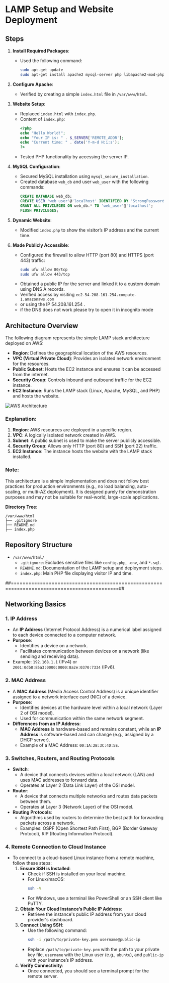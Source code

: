 # LAMP Setup and Website Deployment

## Steps

1. **Install Required Packages**:
    - Used the following command:
      ```bash
      sudo apt-get update
      sudo apt-get install apache2 mysql-server php libapache2-mod-php php-mysql
      ```

2. **Configure Apache**:
    - Verified by creating a simple `index.html` file in `/var/www/html`.

3. **Website Setup**:
    - Replaced `index.html` with `index.php`.
    - Content of `index.php`:
      ```php
      <?php
      echo "Hello World!";
      echo "Your IP is: " . $_SERVER['REMOTE_ADDR'];
      echo "Current time: " . date('Y-m-d H:i:s');
      ?>
      ```
    - Tested PHP functionality by accessing the server IP.

4. **MySQL Configuration**:
    - Secured MySQL installation using `mysql_secure_installation`.
    - Created database `web_db` and user `web_user` with the following commands:
      ```sql
      CREATE DATABASE web_db;
      CREATE USER 'web_user'@'localhost' IDENTIFIED BY 'StrongPassword123';
      GRANT ALL PRIVILEGES ON web_db.* TO 'web_user'@'localhost';
      FLUSH PRIVILEGES;
      ```

5. **Dynamic Website**:
    - Modified `index.php` to show the visitor’s IP address and the current time.

6. **Made Publicly Accessible**:
    - Configured the firewall to allow HTTP (port 80) and HTTPS (port 443) traffic:
      ```bash
      sudo ufw allow 80/tcp
      sudo ufw allow 443/tcp
      ```
    - Obtained a public IP for the server and linked it to a custom domain using DNS A records.
    - Verified access by visiting `ec2-54-208-161-254.compute-1.amazonaws.com`
    - or using the IP  54.208.161.254 .
    - if the DNS does not work please try to open it in incognito mode


## Architecture Overview

The following diagram represents the simple LAMP stack architecture deployed on AWS:

- **Region**: Defines the geographical location of the AWS resources.
- **VPC (Virtual Private Cloud)**: Provides an isolated network environment for the resources.
- **Public Subnet**: Hosts the EC2 instance and ensures it can be accessed from the internet.
- **Security Group**: Controls inbound and outbound traffic for the EC2 instance.
- **EC2 Instance**: Runs the LAMP stack (Linux, Apache, MySQL, and PHP) and hosts the website.

![AWS Architecture](aws-architecture.jpeg)

### Explanation:
1. **Region**: AWS resources are deployed in a specific region.
2. **VPC**: A logically isolated network created in AWS.
3. **Subnet**: A public subnet is used to make the server publicly accessible.
4. **Security Group**: Allows only HTTP (port 80) and SSH (port 22) traffic.
5. **EC2 Instance**: The instance hosts the website with the LAMP stack installed.

### Note:
This architecture is a simple implementation and does not follow best practices for production environments (e.g., no load balancing, auto-scaling, or multi-AZ deployment). It is designed purely for demonstration purposes and may not be suitable for real-world, large-scale applications.




**Directory Tree:**
```plaintext
/var/www/html
├── .gitignore
├── README.md
├── index.php
```

## Repository Structure
- `/var/www/html/`
  - `.gitignore`: Excludes sensitive files like `config.php`, `.env`, and `*.sql`.
  - `README.md`: Documentation of the LAMP setup and deployment steps.
  - `index.php`: Main PHP file displaying visitor IP and time.




##===========================================================================================##

## Networking Basics

### 1. IP Address
- An **IP Address** (Internet Protocol Address) is a numerical label assigned to each device connected to a computer network.
- **Purpose**:
  - Identifies a device on a network.
  - Facilitates communication between devices on a network (like sending and receiving data).
- Example: `192.168.1.1` (IPv4) or `2001:0db8:85a3:0000:0000:8a2e:0370:7334` (IPv6).

### 2. MAC Address
- A **MAC Address** (Media Access Control Address) is a unique identifier assigned to a network interface card (NIC) of a device.
- **Purpose**:
  - Identifies devices at the hardware level within a local network (Layer 2 of OSI model).
  - Used for communication within the same network segment.
- **Differences from an IP Address**:
  - **MAC Address** is hardware-based and remains constant, while an **IP Address** is software-based and can change (e.g., assigned by a DHCP server).
  - Example of a MAC Address: `00:1A:2B:3C:4D:5E`.

### 3. Switches, Routers, and Routing Protocols
- **Switch**:
  - A device that connects devices within a local network (LAN) and uses MAC addresses to forward data.
  - Operates at Layer 2 (Data Link Layer) of the OSI model.
- **Router**:
  - A device that connects multiple networks and routes data packets between them.
  - Operates at Layer 3 (Network Layer) of the OSI model.
- **Routing Protocols**:
  - Algorithms used by routers to determine the best path for forwarding packets across a network.
  - Examples: OSPF (Open Shortest Path First), BGP (Border Gateway Protocol), RIP (Routing Information Protocol).

### 4. Remote Connection to Cloud Instance
- To connect to a cloud-based Linux instance from a remote machine, follow these steps:
  1. **Ensure SSH is Installed**:
     - Check if SSH is installed on your local machine.
     - For Linux/macOS:
       ```bash
       ssh -V
       ```
     - For Windows, use a terminal like PowerShell or an SSH client like PuTTY.
  2. **Obtain Your Cloud Instance’s Public IP Address**:
     - Retrieve the instance's public IP address from your cloud provider's dashboard.
  3. **Connect Using SSH**:
     - Use the following command:
       ```bash
       ssh -i /path/to/private-key.pem username@public-ip
       ```
     - Replace `/path/to/private-key.pem` with the path to your private key file, `username` with the Linux user (e.g., `ubuntu`), and `public-ip` with your instance’s IP address.
  4. **Verify Connectivity**:
     - Once connected, you should see a terminal prompt for the remote server.

